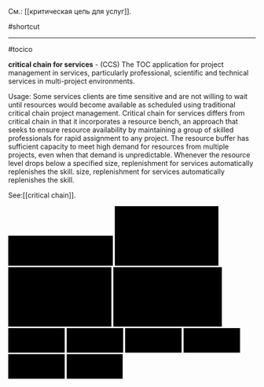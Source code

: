 См.: [[критическая цепь для услуг]].

#shortcut




<hr/>

#tocico

<b>critical chain for services</b> - (CCS)  The TOC application for project management in services, particularly professional, scientific and technical services in multi-project environments.

Usage: Some services clients are time sensitive and are not willing to wait until resources would become available as scheduled using traditional critical chain project management.  Critical chain for services differs from critical chain in that it incorporates a resource bench, an approach that seeks to ensure resource availability by maintaining a group of skilled professionals for rapid assignment to any project.  The resource buffer has sufficient capacity to meet high demand for resources from multiple projects, even when that demand is unpredictable. Whenever the resource level drops below a specified size, replenishment for services automatically replenishes the skill. size, replenishment for services automatically replenishes the skill. 



See:[[critical chain]].


<img src="./tocico_dictionary_2nd_editio-37_1.png"/>
<img src="./tocico_dictionary_2nd_editio-37_2.png"/>
<img src="./tocico_dictionary_2nd_editio-37_3.png"/>
<img src="./tocico_dictionary_2nd_editio-37_4.png"/>
<img src="./tocico_dictionary_2nd_editio-37_5.png"/>
<img src="./tocico_dictionary_2nd_editio-37_6.png"/>
<img src="./tocico_dictionary_2nd_editio-37_7.png"/>
<img src="./tocico_dictionary_2nd_editio-37_8.png"/>
<img src="./tocico_dictionary_2nd_editio-37_9.png"/>
<img src="./tocico_dictionary_2nd_editio-37_10.png"/>




